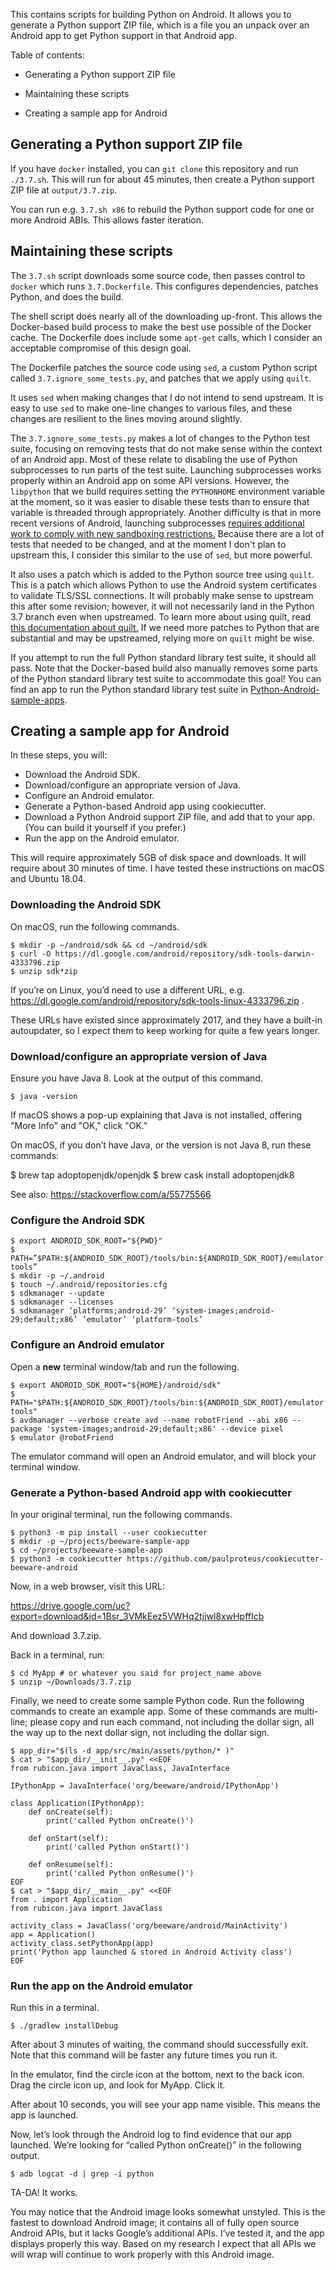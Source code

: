 This contains scripts for building Python on Android. It allows you
to generate a Python support ZIP file, which is a file you an unpack
over an Android app to get Python support in that Android app.

Table of contents:

- Generating a Python support ZIP file

- Maintaining these scripts

- Creating a sample app for Android

## Generating a Python support ZIP file

If you have `docker` installed, you can `git clone` this repository
and run `./3.7.sh`. This will run for about 45 minutes, then create a
Python support ZIP file at `output/3.7.zip`.

You can run e.g. `3.7.sh x86` to rebuild the Python support code for
one or more Android ABIs. This allows faster iteration.

## Maintaining these scripts

The `3.7.sh` script downloads some source code, then passes control to
`docker` which runs `3.7.Dockerfile`. This configures dependencies,
patches Python, and does the build.

The shell script does nearly all of the downloading up-front. This
allows the Docker-based build process to make the best use possible of
the Docker cache. The Dockerfile does include some `apt-get` calls,
which I consider an acceptable compromise of this design goal.

The Dockerfile patches the source code using `sed`, a custom Python
script called `3.7.ignore_some_tests.py`, and patches that we apply
using `quilt`.

It uses `sed` when making changes that I do not intend to send
upstream. It is easy to use `sed` to make one-line changes to
various files, and these changes are resilient to the lines
moving around slightly.

The `3.7.ignore_some_tests.py` makes a lot of changes to the Python
test suite, focusing on removing tests that do not make sense within
the context of an Android app. Most of these relate to disabling the
use of Python subprocesses to run parts of the test suite. Launching
subprocesses works properly within an Android app on some API
versions. However, the `libpython` that we build requires setting the
`PYTHONHOME` environment variable at the moment, so it was easier to
disable these tests than to ensure that variable is threaded through
appropriately. Another difficulty is that in more recent versions of
Android, launching subprocesses [requires additional work to comply
with new sandboxing
restrictions.](https://www.reddit.com/r/androiddev/comments/b2inbu/psa_android_q_blocks_executing_binaries_in_your/)
Because there are a lot of tests that needed to be changed, and at the
moment I don't plan to upstream this, I consider this similar to the
use of `sed`, but more powerful.

It also uses a patch which is added to the Python source tree using
`quilt`. This is a patch which allows Python to use the Android system
certificates to validate TLS/SSL connections. It will probably make
sense to upstream this after some revision; however, it will not
necessarily land in the Python 3.7 branch even when upstreamed. To
learn more about using quilt, read [this documentation about
quilt.](https://www.yoctoproject.org/docs/1.8/dev-manual/dev-manual.html#using-a-quilt-workflow) If we need more patches to Python that are substantial and
may be upstreamed, relying more on `quilt` might be wise.

If you attempt to run the full Python standard library test suite, it
should all pass. Note that the Docker-based build also manually
removes some parts of the Python standard library test suite to
accommodate this goal! You can find an app to run the Python standard
library test suite in
[Python-Android-sample-apps](https://github.com/paulproteus/Python-Android-sample-apps).

## Creating a sample app for Android

In these steps, you will:

- Download the Android SDK.
- Download/configure an appropriate version of Java.
- Configure an Android emulator.
- Generate a Python-based Android app using cookiecutter.
- Download a Python Android support ZIP file, and add that to your app. (You can build it yourself if you prefer.)
- Run the app on the Android emulator.

This will require approximately 5GB of disk space and downloads. It
will require about 30 minutes of time. I have tested these instructions
on macOS and Ubuntu 18.04.

### Downloading the Android SDK

On macOS, run the following commands.

```
$ mkdir -p ~/android/sdk && cd ~/android/sdk
$ curl -O https://dl.google.com/android/repository/sdk-tools-darwin-4333796.zip
$ unzip sdk*zip
```

If you’re on Linux, you’d need to use a different URL,
e.g. https://dl.google.com/android/repository/sdk-tools-linux-4333796.zip
.

These URLs have existed since approximately 2017, and they have a
built-in autoupdater, so I expect them to keep working for quite a few
years longer.

### Download/configure an appropriate version of Java

Ensure you have Java 8. Look at the output of this command.

```
$ java -version
```

If macOS shows a pop-up explaining that Java is not installed,
offering "More Info" and "OK," click "OK."

On macOS, if you don’t have Java, or the version is not Java 8, run
these commands:

$ brew tap adoptopenjdk/openjdk
$ brew cask install adoptopenjdk8

See also: https://stackoverflow.com/a/55775566

### Configure the Android SDK

```
$ export ANDROID_SDK_ROOT="${PWD}"
$ PATH=”$PATH:${ANDROID_SDK_ROOT}/tools/bin:${ANDROID_SDK_ROOT}/emulator:${ANDROID_SDK_ROOT}/platform-tools”
$ mkdir -p ~/.android
$ touch ~/.android/repositories.cfg
$ sdkmanager --update
$ sdkmanager --licenses
$ sdkmanager ‘platforms;android-29’ ‘system-images;android-29;default;x86’ ‘emulator’ ‘platform-tools’
```

### Configure an Android emulator

Open a **new** terminal window/tab and run the following.

```
$ export ANDROID_SDK_ROOT="${HOME}/android/sdk"
$ PATH="$PATH:${ANDROID_SDK_ROOT}/tools/bin:${ANDROID_SDK_ROOT}/emulator:${ANDROID_SDK_ROOT}/platform-tools"
$ avdmanager --verbose create avd --name robotFriend --abi x86 --package 'system-images;android-29;default;x86' --device pixel
$ emulator @robotFriend
```

The emulator command will open an Android emulator, and will block your terminal window.

### Generate a Python-based Android app with cookiecutter

In your original terminal, run the following commands.

```
$ python3 -m pip install --user cookiecutter
$ mkdir -p ~/projects/beeware-sample-app
$ cd ~/projects/beeware-sample-app
$ python3 -m cookiecutter https://github.com/paulproteus/cookiecutter-beeware-android
```

Now, in a web browser, visit this URL:

https://drive.google.com/uc?export=download&id=1Bsr_3VMkEez5VWHq2tjjwl8xwHpffIcb

And download 3.7.zip.

Back in a terminal, run:


```
$ cd MyApp # or whatever you said for project_name above
$ unzip ~/Downloads/3.7.zip
```

Finally, we need to create some sample Python code. Run the following
commands to create an example app. Some of these commands are
multi-line; please copy and run each command, not including the dollar
sign, all the way up to the next dollar sign, not including the dollar
sign.

```
$ app_dir="$(ls -d app/src/main/assets/python/* )"
$ cat > "$app_dir/__init__.py" <<EOF
from rubicon.java import JavaClass, JavaInterface

IPythonApp = JavaInterface('org/beeware/android/IPythonApp')

class Application(IPythonApp):
    def onCreate(self):
        print('called Python onCreate()')

    def onStart(self):
        print('called Python onStart()')

    def onResume(self):
        print('called Python onResume()')
EOF
$ cat > "$app_dir/__main__.py" <<EOF
from . import Application
from rubicon.java import JavaClass

activity_class = JavaClass('org/beeware/android/MainActivity')
app = Application()
activity_class.setPythonApp(app)
print('Python app launched & stored in Android Activity class')
EOF
```

### Run the app on the Android emulator

Run this in a terminal.

```
$ ./gradlew installDebug
```

After about 3 minutes of waiting, the command should successfully
exit. Note that this command will be faster any future times you run
it.

In the emulator, find the circle icon at the bottom, next to the back
icon. Drag the circle icon up, and look for MyApp. Click it.

After about 10 seconds, you will see your app name visible. This means
the app is launched.

Now, let’s look through the Android log to find evidence that our app
launched. We’re looking for “called Python onCreate()” in the
following output.

```
$ adb logcat -d | grep -i python
```

TA-DA! It works.

You may notice that the Android image looks somewhat unstyled. This is
the fastest to download Android image; it contains all of fully open
source Android APIs, but it lacks Google’s additional APIs. I’ve
tested it, and the app displays properly this way. Based on my
research I expect that all APIs we will wrap will continue to work
properly with this Android image.
